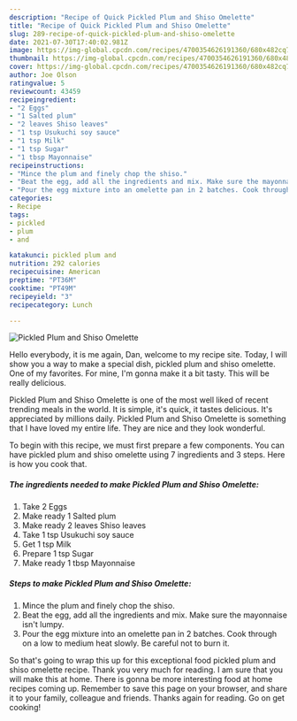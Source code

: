 ```yaml
---
description: "Recipe of Quick Pickled Plum and Shiso Omelette"
title: "Recipe of Quick Pickled Plum and Shiso Omelette"
slug: 289-recipe-of-quick-pickled-plum-and-shiso-omelette
date: 2021-07-30T17:40:02.981Z
image: https://img-global.cpcdn.com/recipes/4700354626191360/680x482cq70/pickled-plum-and-shiso-omelette-recipe-main-photo.jpg
thumbnail: https://img-global.cpcdn.com/recipes/4700354626191360/680x482cq70/pickled-plum-and-shiso-omelette-recipe-main-photo.jpg
cover: https://img-global.cpcdn.com/recipes/4700354626191360/680x482cq70/pickled-plum-and-shiso-omelette-recipe-main-photo.jpg
author: Joe Olson
ratingvalue: 5
reviewcount: 43459
recipeingredient:
- "2 Eggs"
- "1 Salted plum"
- "2 leaves Shiso leaves"
- "1 tsp Usukuchi soy sauce"
- "1 tsp Milk"
- "1 tsp Sugar"
- "1 tbsp Mayonnaise"
recipeinstructions:
- "Mince the plum and finely chop the shiso."
- "Beat the egg, add all the ingredients and mix. Make sure the mayonnaise isn&#39;t lumpy."
- "Pour the egg mixture into an omelette pan in 2 batches. Cook through on a low to medium heat slowly. Be careful not to burn it."
categories:
- Recipe
tags:
- pickled
- plum
- and

katakunci: pickled plum and 
nutrition: 292 calories
recipecuisine: American
preptime: "PT36M"
cooktime: "PT49M"
recipeyield: "3"
recipecategory: Lunch

---
```



![Pickled Plum and Shiso Omelette](https://img-global.cpcdn.com/recipes/4700354626191360/680x482cq70/pickled-plum-and-shiso-omelette-recipe-main-photo.jpg)

Hello everybody, it is me again, Dan, welcome to my recipe site. Today, I will show you a way to make a special dish, pickled plum and shiso omelette. One of my favorites. For mine, I'm gonna make it a bit tasty. This will be really delicious.

Pickled Plum and Shiso Omelette is one of the most well liked of recent trending meals in the world. It is simple, it's quick, it tastes delicious. It's appreciated by millions daily. Pickled Plum and Shiso Omelette is something that I have loved my entire life. They are nice and they look wonderful.




To begin with this recipe, we must first prepare a few components. You can have pickled plum and shiso omelette using 7 ingredients and 3 steps. Here is how you cook that.

<!--inarticleads1-->

##### The ingredients needed to make Pickled Plum and Shiso Omelette:

1. Take 2 Eggs
1. Make ready 1 Salted plum
1. Make ready 2 leaves Shiso leaves
1. Take 1 tsp Usukuchi soy sauce
1. Get 1 tsp Milk
1. Prepare 1 tsp Sugar
1. Make ready 1 tbsp Mayonnaise




<!--inarticleads2-->

##### Steps to make Pickled Plum and Shiso Omelette:

1. Mince the plum and finely chop the shiso.
1. Beat the egg, add all the ingredients and mix. Make sure the mayonnaise isn&#39;t lumpy.
1. Pour the egg mixture into an omelette pan in 2 batches. Cook through on a low to medium heat slowly. Be careful not to burn it.




So that's going to wrap this up for this exceptional food pickled plum and shiso omelette recipe. Thank you very much for reading. I am sure that you will make this at home. There is gonna be more interesting food at home recipes coming up. Remember to save this page on your browser, and share it to your family, colleague and friends. Thanks again for reading. Go on get cooking!
